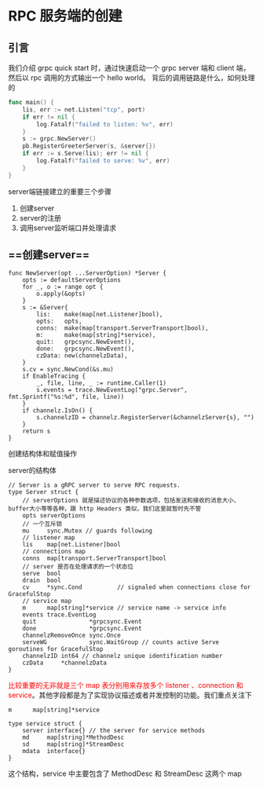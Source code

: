 # RPC 服务端的创建



## 引言

我们介绍 grpc quick start 时，通过快速启动一个 grpc server 端和 client 端，然后以 rpc 调用的方式输出一个 hello world。 背后的调用链路是什么，如何处理的



```go
func main() {
    lis, err := net.Listen("tcp", port)
    if err != nil {
        log.Fatalf("failed to listen: %v", err)
    }
    s := grpc.NewServer()
    pb.RegisterGreeterServer(s, &server{})
    if err := s.Serve(lis); err != nil {
        log.Fatalf("failed to serve: %v", err)
    }
}

```

server端链接建立的重要三个步骤

1. 创建server
2. server的注册
3. 调用server监听端口并处理请求

## ==创建server==

```
func NewServer(opt ...ServerOption) *Server {
    opts := defaultServerOptions
    for _, o := range opt {
        o.apply(&opts)
    }
    s := &Server{
        lis:    make(map[net.Listener]bool),
        opts:   opts,
        conns:  make(map[transport.ServerTransport]bool),
        m:      make(map[string]*service),
        quit:   grpcsync.NewEvent(),
        done:   grpcsync.NewEvent(),
        czData: new(channelzData),
    }
    s.cv = sync.NewCond(&s.mu)
    if EnableTracing {
        _, file, line, _ := runtime.Caller(1)
        s.events = trace.NewEventLog("grpc.Server", fmt.Sprintf("%s:%d", file, line))
    }
    if channelz.IsOn() {
        s.channelzID = channelz.RegisterServer(&channelzServer{s}, "")
    }
    return s
}
```

创建结构体和赋值操作

server的结构体

```
// Server is a gRPC server to serve RPC requests.
type Server struct {
    // serverOptions 就是描述协议的各种参数选项，包括发送和接收的消息大小、buffer大小等等各种，跟 http Headers 类似，我们这里就暂时先不管
    opts serverOptions
    // 一个互斥锁
    mu     sync.Mutex // guards following
    // listener map
    lis    map[net.Listener]bool
    // connections map
    conns  map[transport.ServerTransport]bool
    // server 是否在处理请求的一个状态位
    serve  bool
    drain  bool
    cv     *sync.Cond          // signaled when connections close for GracefulStop
    // service map
    m      map[string]*service // service name -> service info
    events trace.EventLog
    quit               *grpcsync.Event
    done               *grpcsync.Event
    channelzRemoveOnce sync.Once
    serveWG            sync.WaitGroup // counts active Serve goroutines for GracefulStop
    channelzID int64 // channelz unique identification number
    czData     *channelzData
}
```

<font color=red>比较重要的无非就是三个 map 表分别用来存放多个 listener 、connection 和 service</font>。其他字段都是为了实现协议描述或者并发控制的功能。我们重点关注下

```
m      map[string]*service 

type service struct {
    server interface{} // the server for service methods
    md     map[string]*MethodDesc
    sd     map[string]*StreamDesc
    mdata  interface{}
}
```

这个结构，service 中主要包含了 MethodDesc 和 StreamDesc 这两个 map

